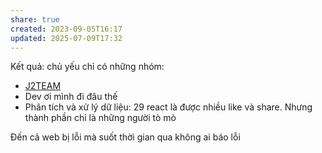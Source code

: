 ```yaml
---
share: true
created: 2023-09-05T16:17
updated: 2025-07-09T17:32
---
```

Kết quả: chủ yếu chỉ có những nhóm:
- [J2TEAM](J2TEAM.md)
- Dev ơi mình đi đâu thế
- Phân tích và xử lý dữ liệu: 29 react
là được nhiều like và share. Nhưng thành phần chỉ là những người tò mò

Đến cả web bị lỗi mà suốt thời gian qua không ai báo lỗi
